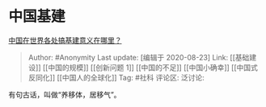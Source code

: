 # 中国基建
[中国在世界各处搞基建意义在哪里？](https://www.zhihu.com/question/348859803/answer/861846414)

> Author: #Anonymity
> Last update: [编辑于 2020-08-23]
> Link: [[基础建设]] [[中国的规模]] [[创新问题 1]] [[中国的不足]] [[中国小确幸]] [[中国式反同化]] [[中国人的全球化]]
> Tag: #社科
> 评论区:
> 泛讨论:

有句古话，叫做“养移体，居移气”。
